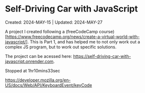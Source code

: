 # Self-Driving Car with JavaScript
Created: 2024-MAY-15 | Updated: 2024-MAY-27

A project I created following a (freeCodeCamp course)[https://www.freecodecamp.org/news/create-a-virtual-world-with-javascript/]. This is Part 1, and has helped me to not only work out a complex
 JS program, but to work out specific solutions.

The project can be acessed here: https://self-driving-car-with-javascript.onrender.com.

Stopped at 1hr10mins33sec

https://developer.mozilla.org/en-US/docs/Web/API/KeyboardEvent/keyCode